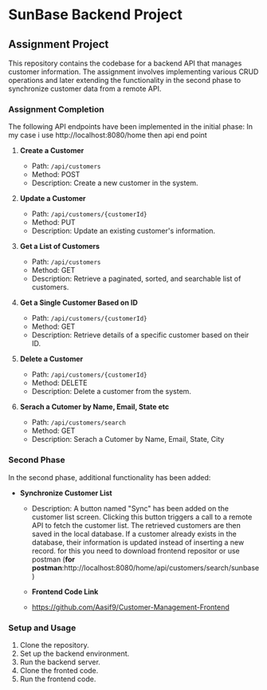 # SunBase Backend Project

## Assignment Project

This repository contains the codebase for a backend API that manages customer information. The assignment involves implementing various CRUD operations and later extending the functionality in the second phase to synchronize customer data from a remote API.

### Assignment Completion

The following API endpoints have been implemented in the initial phase:
In my case i use http://localhost:8080/home then api end point

1. **Create a Customer**
   - Path: `/api/customers`
   - Method: POST
   - Description: Create a new customer in the system.

2. **Update a Customer**
   - Path: `/api/customers/{customerId}`
   - Method: PUT
   - Description: Update an existing customer's information.

3. **Get a List of Customers**
   - Path: `/api/customers`
   - Method: GET
   - Description: Retrieve a paginated, sorted, and searchable list of customers.

4. **Get a Single Customer Based on ID**
   - Path: `/api/customers/{customerId}`
   - Method: GET
   - Description: Retrieve details of a specific customer based on their ID.

5. **Delete a Customer**
   - Path: `/api/customers/{customerId}`
   - Method: DELETE
   - Description: Delete a customer from the system.
  
6. **Serach a Cutomer by Name, Email, State etc**
   - Path: `/api/customers/search`
   - Method: GET
   - Description: Serach a Cutomer by Name, Email, State, City
  


### Second Phase

In the second phase, additional functionality has been added:

- **Synchronize Customer List**
  - Description: A button named "Sync" has been added on the customer list screen. Clicking this button triggers a call to a remote API to fetch the customer list. The retrieved customers are then saved in the local database. If a customer already exists in the database, their information is updated instead of inserting a new record. for this you need to download frontend repositor or use postman (**for postman**:http://localhost:8080/home/api/customers/search/sunbase)
 
  - **Frontend Code Link**
  - https://github.com/Aasif9/Customer-Management-Frontend


### Setup and Usage

1. Clone the repository.
2. Set up the backend environment.
3. Run the backend server.
4. Clone the fronted code.
5. Run the frontend code.

